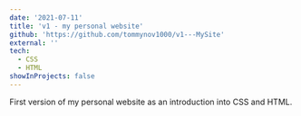 ```yaml
---
date: '2021-07-11'
title: 'v1 - my personal website'
github: 'https://github.com/tommynov1000/v1---MySite'
external: ''
tech:
  - CSS
  - HTML
showInProjects: false
---
```


First version of my personal website as an introduction into CSS and HTML.